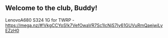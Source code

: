 ## Welcome to the club, Buddy!

LenovoA680 S324 1G for TWRP - https://mega.nz/#!VkgCCYoS!k7VefOwaVR7Sc1lcNjS7Iy61GUVuRmQaejwiLyEZzH0
